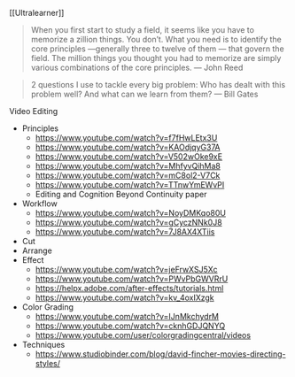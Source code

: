 [[Ultralearner]]

> When you first start to study a field, it seems like you have to memorize a zillion things. You don’t. What you need is to identify the core principles —generally three to twelve of them — that govern the field. The million things you thought you had to memorize are simply various combinations of the core principles. — John Reed

> 2 questions I use to tackle every big problem: Who has dealt with this problem well? And what can we learn from them? — Bill Gates

Video Editing
- Principles
	- https://www.youtube.com/watch?v=f7fHwLEtx3U
	- https://www.youtube.com/watch?v=KAOdjqyG37A
	- https://www.youtube.com/watch?v=V502wOke9xE
	- https://www.youtube.com/watch?v=MhfyvQihMa8
	- https://www.youtube.com/watch?v=mC8ol2-V7Ck
	- https://www.youtube.com/watch?v=TTnwYmEWvPI
	- Editing and Cognition Beyond Continuity paper
- Workflow
	- https://www.youtube.com/watch?v=NoyDMKqo80U
	- https://www.youtube.com/watch?v=gCyczNNk0J8
	- https://www.youtube.com/watch?v=7J8AX4XTiis
- Cut
- Arrange
- Effect
	- https://www.youtube.com/watch?v=jeFrwXSJ5Xc
	- https://www.youtube.com/watch?v=PWvPbGWVRrU
	- https://helpx.adobe.com/after-effects/tutorials.html
	- https://www.youtube.com/watch?v=kv_4oxIXzgk
- Color Grading
	- https://www.youtube.com/watch?v=IJnMkchydrM
	- https://www.youtube.com/watch?v=cknhGDJQNYQ
	- https://www.youtube.com/user/colorgradingcentral/videos
- Techniques
	- https://www.studiobinder.com/blog/david-fincher-movies-directing-styles/
	